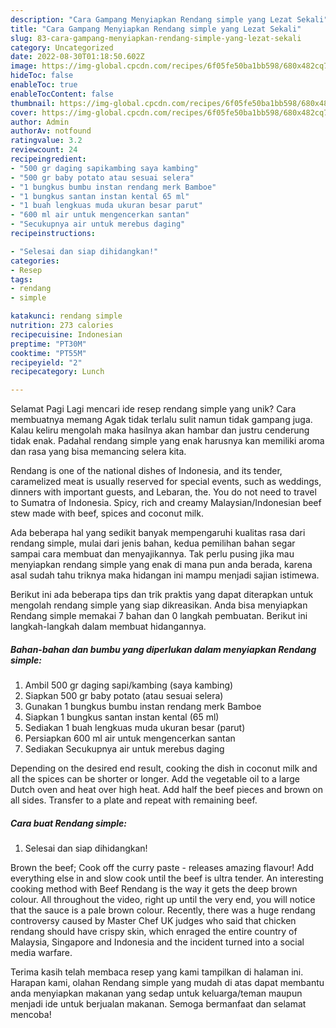 ```yaml
---
description: "Cara Gampang Menyiapkan Rendang simple yang Lezat Sekali"
title: "Cara Gampang Menyiapkan Rendang simple yang Lezat Sekali"
slug: 83-cara-gampang-menyiapkan-rendang-simple-yang-lezat-sekali
category: Uncategorized
date: 2022-08-30T01:18:50.602Z
image: https://img-global.cpcdn.com/recipes/6f05fe50ba1bb598/680x482cq70/rendang-simple-foto-resep-utama.jpg
hideToc: false
enableToc: true
enableTocContent: false
thumbnail: https://img-global.cpcdn.com/recipes/6f05fe50ba1bb598/680x482cq70/rendang-simple-foto-resep-utama.jpg
cover: https://img-global.cpcdn.com/recipes/6f05fe50ba1bb598/680x482cq70/rendang-simple-foto-resep-utama.jpg
author: Admin
authorAv: notfound
ratingvalue: 3.2
reviewcount: 24
recipeingredient:
- "500 gr daging sapikambing saya kambing"
- "500 gr baby potato atau sesuai selera"
- "1 bungkus bumbu instan rendang merk Bamboe"
- "1 bungkus santan instan kental 65 ml"
- "1 buah lengkuas muda ukuran besar parut"
- "600 ml air untuk mengencerkan santan"
- "Secukupnya air untuk merebus daging"
recipeinstructions:

- "Selesai dan siap dihidangkan!"
categories:
- Resep
tags:
- rendang
- simple

katakunci: rendang simple 
nutrition: 273 calories
recipecuisine: Indonesian
preptime: "PT30M"
cooktime: "PT55M"
recipeyield: "2"
recipecategory: Lunch

---
```



Selamat Pagi Lagi mencari ide resep rendang simple yang unik? Cara membuatnya memang Agak tidak terlalu sulit namun tidak gampang juga. Kalau keliru mengolah maka hasilnya akan hambar dan justru cenderung tidak enak. Padahal rendang simple yang enak harusnya kan memiliki aroma dan rasa yang bisa memancing selera kita.


Rendang is one of the national dishes of Indonesia, and its tender, caramelized meat is usually reserved for special events, such as weddings, dinners with important guests, and Lebaran, the. You do not need to travel to Sumatra of Indonesia. Spicy, rich and creamy Malaysian/Indonesian beef stew made with beef, spices and coconut milk.

Ada beberapa hal yang sedikit banyak mempengaruhi kualitas rasa dari rendang simple, mulai dari jenis bahan, kedua pemilihan bahan segar sampai cara membuat dan menyajikannya. Tak perlu pusing jika mau menyiapkan rendang simple yang enak di mana pun anda berada, karena asal sudah tahu triknya maka hidangan ini mampu menjadi sajian istimewa.


Berikut ini ada beberapa tips dan trik praktis yang dapat diterapkan untuk mengolah rendang simple yang siap dikreasikan. Anda bisa menyiapkan Rendang simple memakai 7 bahan dan 0 langkah pembuatan. Berikut ini langkah-langkah dalam membuat hidangannya.

<!--inarticleads1-->

##### Bahan-bahan dan bumbu yang diperlukan dalam menyiapkan Rendang simple:

1. Ambil 500 gr daging sapi/kambing (saya kambing)
1. Siapkan 500 gr baby potato (atau sesuai selera)
1. Gunakan 1 bungkus bumbu instan rendang merk Bamboe
1. Siapkan 1 bungkus santan instan kental (65 ml)
1. Sediakan 1 buah lengkuas muda ukuran besar (parut)
1. Persiapkan 600 ml air untuk mengencerkan santan
1. Sediakan Secukupnya air untuk merebus daging


Depending on the desired end result, cooking the dish in coconut milk and all the spices can be shorter or longer. Add the vegetable oil to a large Dutch oven and heat over high heat. Add half the beef pieces and brown on all sides. Transfer to a plate and repeat with remaining beef. 

<!--inarticleads2-->

##### Cara buat Rendang simple:


1. Selesai dan siap dihidangkan!

Brown the beef; Cook off the curry paste - releases amazing flavour! Add everything else in and slow cook until the beef is ultra tender. An interesting cooking method with Beef Rendang is the way it gets the deep brown colour. All throughout the video, right up until the very end, you will notice that the sauce is a pale brown colour. Recently, there was a huge rendang controversy caused by Master Chef UK judges who said that chicken rendang should have crispy skin, which enraged the entire country of Malaysia, Singapore and Indonesia and the incident turned into a social media warfare. 

Terima kasih telah membaca resep yang kami tampilkan di halaman ini. Harapan kami, olahan Rendang simple yang mudah di atas dapat membantu anda menyiapkan makanan yang sedap untuk keluarga/teman maupun menjadi ide untuk berjualan makanan. Semoga bermanfaat dan selamat mencoba!
